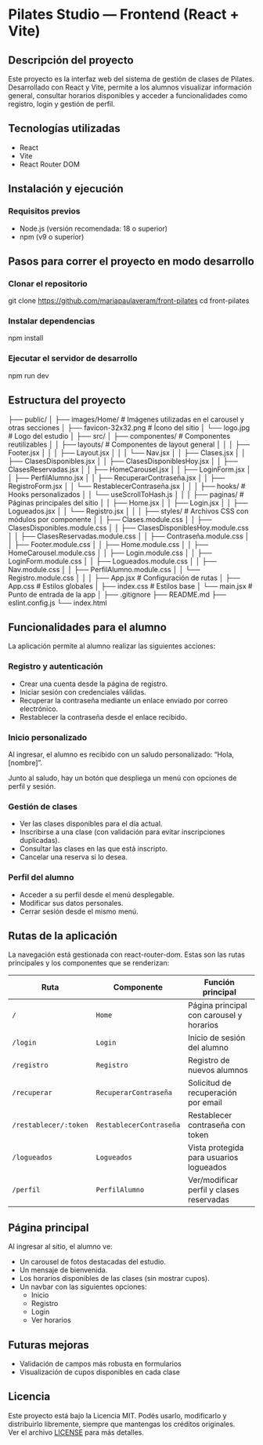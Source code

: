 # Pilates Studio — Frontend (React + Vite)
## Descripción del proyecto
Este proyecto es la interfaz web del sistema de gestión de clases de Pilates. Desarrollado con React y Vite, permite a los alumnos visualizar información general, consultar horarios disponibles y acceder a funcionalidades como registro, login y gestión de perfil.


## Tecnologías utilizadas

- React
- Vite
- React Router DOM

## Instalación y ejecución

### Requisitos previos

- Node.js (versión recomendada: 18 o superior)
- npm (v9 o superior)



## Pasos para correr el proyecto en modo desarrollo
### Clonar el repositorio
git clone https://github.com/mariapaulaveram/front-pilates
cd front-pilates

### Instalar dependencias
npm install

### Ejecutar el servidor de desarrollo
npm run dev


## Estructura del proyecto

├── public/
│   ├── images/Home/         # Imágenes utilizadas en el carousel y otras secciones
│   ├── favicon-32x32.png    # Ícono del sitio
│   └── logo.jpg             # Logo del estudio
│
├── src/
│   ├── componentes/         # Componentes reutilizables
│   │   ├── layouts/         # Componentes de layout general
│   │   │   ├── Footer.jsx
│   │   │   ├── Layout.jsx
│   │   │   └── Nav.jsx
│   │   ├── Clases.jsx
│   │   ├── ClasesDisponibles.jsx
│   │   ├── ClasesDisponiblesHoy.jsx
│   │   ├── ClasesReservadas.jsx
│   │   ├── HomeCarousel.jsx
│   │   ├── LoginForm.jsx
│   │   ├── PerfilAlumno.jsx
│   │   ├── RecuperarContraseña.jsx
│   │   ├── RegistroForm.jsx
│   │   └── RestablecerContraseña.jsx
│   │
│   ├── hooks/               # Hooks personalizados
│   │   └── useScrollToHash.js
│   │
│   ├── paginas/             # Páginas principales del sitio
│   │   ├── Home.jsx
│   │   ├── Login.jsx
│   │   ├── Logueados.jsx
│   │   └── Registro.jsx
│   │
│   ├── styles/              # Archivos CSS con módulos por componente
│   │   ├── Clases.module.css
│   │   ├── ClasesDisponibles.module.css
│   │   ├── ClasesDisponiblesHoy.module.css
│   │   ├── ClasesReservadas.module.css
│   │   ├── Contraseña.module.css
│   │   ├── Footer.module.css
│   │   ├── Home.module.css
│   │   ├── HomeCarousel.module.css
│   │   ├── Login.module.css
│   │   ├── LoginForm.module.css
│   │   ├── Logueados.module.css
│   │   ├── Nav.module.css
│   │   ├── PerfilAlumno.module.css
│   │   └── Registro.module.css
│   │
│   ├── App.jsx              # Configuración de rutas
│   ├── App.css              # Estilos globales
│   ├── index.css            # Estilos base
│   └── main.jsx             # Punto de entrada de la app
│
├── .gitignore
├── README.md
├── eslint.config.js
└── index.html


## Funcionalidades para el alumno
La aplicación permite al alumno realizar las siguientes acciones:

### Registro y autenticación

- Crear una cuenta desde la página de registro.
- Iniciar sesión con credenciales válidas.
- Recuperar la contraseña mediante un enlace enviado por correo electrónico.
- Restablecer la contraseña desde el enlace recibido.


### Inicio personalizado

Al ingresar, el alumno es recibido con un saludo personalizado: “Hola, [nombre]”.

Junto al saludo, hay un botón que despliega un menú con opciones de perfil y sesión.

### Gestión de clases

- Ver las clases disponibles para el día actual.
- Inscribirse a una clase (con validación para evitar inscripciones duplicadas).
- Consultar las clases en las que está inscripto.
- Cancelar una reserva si lo desea.

### Perfil del alumno

- Acceder a su perfil desde el menú desplegable.
- Modificar sus datos personales.
- Cerrar sesión desde el mismo menú.


## Rutas de la aplicación
La navegación está gestionada con react-router-dom. Estas son las rutas principales y los componentes que se renderizan:


| Ruta                   | Componente              | Función principal                          |
|------------------------|-------------------------|--------------------------------------------|
| `/`                    | `Home`                  | Página principal con carousel y horarios   |
| `/login`               | `Login`                 | Inicio de sesión del alumno                |
| `/registro`            | `Registro`              | Registro de nuevos alumnos                 |
| `/recuperar`           | `RecuperarContraseña`   | Solicitud de recuperación por email        |
| `/restablecer/:token`  | `RestablecerContraseña` | Restablecer contraseña con token           |
| `/logueados`           | `Logueados`             | Vista protegida para usuarios logueados    |
| `/perfil`              | `PerfilAlumno`          | Ver/modificar perfil y clases reservadas   |



## Página principal

Al ingresar al sitio, el alumno ve:

- Un carousel de fotos destacadas del estudio.
- Un mensaje de bienvenida.
- Los horarios disponibles de las clases (sin mostrar cupos).
- Un navbar con las siguientes opciones:
  - Inicio
  - Registro
  - Login
  - Ver horarios


## Futuras mejoras

- Validación de campos más robusta en formularios
- Visualización de cupos disponibles en cada clase


## Licencia

Este proyecto está bajo la Licencia MIT. Podés usarlo, modificarlo y distribuirlo libremente, siempre que mantengas los créditos originales.  
Ver el archivo [LICENSE](./LICENSE) para más detalles.